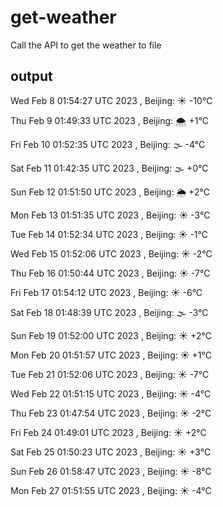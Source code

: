 # get-weather

Call the API to get the weather to file

## output

Wed Feb  8 01:54:27 UTC 2023 , Beijing: ☀️   -10°C

Thu Feb  9 01:49:33 UTC 2023 , Beijing: 🌨  +1°C

Fri Feb 10 01:52:35 UTC 2023 , Beijing: 🌫  -4°C

Sat Feb 11 01:42:35 UTC 2023 , Beijing: 🌫  +0°C

Sun Feb 12 01:51:50 UTC 2023 , Beijing: 🌦   +2°C

Mon Feb 13 01:51:35 UTC 2023 , Beijing: ☀️   -3°C

Tue Feb 14 01:52:34 UTC 2023 , Beijing: ☀️   -1°C

Wed Feb 15 01:52:06 UTC 2023 , Beijing: ☀️   -2°C

Thu Feb 16 01:50:44 UTC 2023 , Beijing: ☀️   -7°C

Fri Feb 17 01:54:12 UTC 2023 , Beijing: ☀️   -6°C

Sat Feb 18 01:48:39 UTC 2023 , Beijing: 🌫  -3°C

Sun Feb 19 01:52:00 UTC 2023 , Beijing: ☀️   +2°C

Mon Feb 20 01:51:57 UTC 2023 , Beijing: ☀️   +1°C

Tue Feb 21 01:52:06 UTC 2023 , Beijing: ☀️   -7°C

Wed Feb 22 01:51:15 UTC 2023 , Beijing: ☀️   -4°C

Thu Feb 23 01:47:54 UTC 2023 , Beijing: ☀️   -2°C

Fri Feb 24 01:49:01 UTC 2023 , Beijing: ☀️   +2°C

Sat Feb 25 01:50:23 UTC 2023 , Beijing: ☀️   +3°C


Sun Feb 26 01:58:47 UTC 2023 , Beijing: ☀️   -8°C


Mon Feb 27 01:51:55 UTC 2023 , Beijing: ☀️   -4°C


